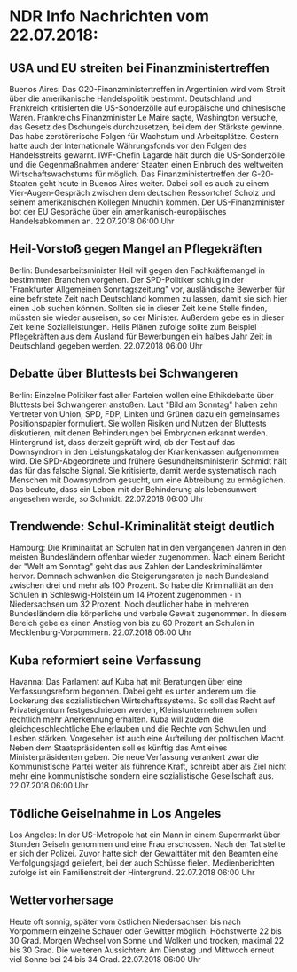 # NDR Info Nachrichten vom 22.07.2018:


## USA und EU streiten bei Finanzministertreffen
Buenos Aires: Das G20-Finanzministertreffen in Argentinien wird vom Streit über die amerikanische Handelspolitik bestimmt. Deutschland und Frankreich kritisierten die US-Sonderzölle auf europäische und chinesische Waren. Frankreichs Finanzminister Le Maire sagte, Washington versuche, das Gesetz des Dschungels durchzusetzen, bei dem der Stärkste gewinne. Das habe zerstörerische Folgen für Wachstum und Arbeitsplätze. Gestern hatte auch der Internationale Währungsfonds vor den Folgen des Handelsstreits gewarnt. IWF-Chefin Lagarde hält durch die US-Sonderzölle und die Gegenmaßnahmen anderer Staaten einen Einbruch des weltweiten Wirtschaftswachstums für möglich. Das Finanzministertreffen der G-20-Staaten geht heute in Buenos Aires weiter. Dabei soll es auch zu einem Vier-Augen-Gespräch zwischen dem deutschen Ressortchef Scholz und seinem amerikanischen Kollegen Mnuchin kommen. Der US-Finanzminister bot der EU Gespräche über ein amerikanisch-europäisches Handelsabkommen an. 22.07.2018 06:00 Uhr 

## Heil-Vorstoß gegen Mangel an Pflegekräften
Berlin:	Bundesarbeitsminister Heil will gegen den Fachkräftemangel in bestimmten Branchen vorgehen. Der SPD-Politiker schlug in der "Frankfurter Allgemeinen Sonntagszeitung" vor, ausländische Bewerber für eine befristete Zeit nach Deutschland kommen zu lassen, damit sie sich hier einen Job suchen können. Sollten sie in dieser Zeit keine Stelle finden, müssten sie wieder ausreisen, so der Minister. Außerdem gebe es in dieser Zeit keine Sozialleistungen. Heils Plänen zufolge sollte zum Beispiel Pflegekräften aus dem Ausland für Bewerbungen ein halbes Jahr Zeit in Deutschland gegeben werden. 22.07.2018 06:00 Uhr 

## Debatte über Bluttests bei Schwangeren
Berlin:	Einzelne Politiker fast aller Parteien wollen eine Ethikdebatte über Bluttests bei Schwangeren anstoßen. Laut "Bild am Sonntag" haben zehn Vertreter von Union, SPD, FDP, Linken und Grünen dazu ein gemeinsames Positionspapier formuliert. Sie wollen Risiken und Nutzen der Bluttests diskutieren, mit denen Behinderungen bei Embryonen erkannt werden. Hintergrund ist, dass derzeit geprüft wird, ob der Test auf das Downsyndrom in den Leistungskatalog der Krankenkassen aufgenommen wird. Die SPD-Abgeordnete und frühere Gesundheitsministerin Schmidt hält das für das falsche Signal. Sie kritisierte, damit werde systematisch nach Menschen mit Downsyndrom gesucht, um eine Abtreibung zu ermöglichen. Das bedeute, dass ein Leben mit der Behinderung als lebensunwert angesehen werde, so Schmidt. 22.07.2018 06:00 Uhr 

## Trendwende: Schul-Kriminalität steigt deutlich
Hamburg:	Die Kriminalität an Schulen hat in den vergangenen Jahren in den meisten Bundesländern offenbar wieder zugenommen. Nach einem Bericht der "Welt am Sonntag" geht das aus Zahlen der Landeskriminalämter hervor. Demnach schwanken die Steigerungsraten je nach Bundesland zwischen drei und mehr als 100 Prozent. So habe die Kriminalität an den Schulen in Schleswig-Holstein um 14 Prozent zugenommen - in Niedersachsen um 32 Prozent. Noch deutlicher habe in mehreren Bundesländern die körperliche und verbale Gewalt zugenommen. In diesem Bereich gebe es einen Anstieg von bis zu 60 Prozent an Schulen in Mecklenburg-Vorpommern. 22.07.2018 06:00 Uhr 

## Kuba reformiert seine Verfassung
Havanna: Das Parlament auf Kuba hat mit Beratungen über eine Verfassungsreform begonnen. Dabei geht es unter anderem um die Lockerung des sozialistischen Wirtschaftssystems. So soll das Recht auf Privateigentum festgeschrieben werden, Kleinstunternehmen sollen rechtlich mehr Anerkennung erhalten. Kuba will zudem die gleichgeschlechtliche Ehe erlauben und die Rechte von Schwulen und Lesben stärken. Vorgesehen ist auch eine Aufteilung der politischen Macht. Neben dem Staatspräsidenten soll es künftig das Amt eines Ministerpräsidenten geben. Die neue Verfassung verankert zwar die Kommunistische Partei weiter als führende Kraft, schreibt aber als Ziel nicht mehr eine kommunistische sondern eine sozialistische Gesellschaft aus. 22.07.2018 06:00 Uhr 

## Tödliche Geiselnahme in Los Angeles
Los Angeles: In der US-Metropole hat ein Mann in einem Supermarkt über Stunden Geiseln genommen und eine Frau erschossen. Nach der Tat stellte er sich der Polizei. Zuvor hatte sich der Gewalttäter mit den Beamten eine Verfolgungsjagd geliefert, bei der auch Schüsse fielen. Medienberichten zufolge ist ein Familienstreit der Hintergrund. 22.07.2018 06:00 Uhr 

## Wettervorhersage
Heute oft sonnig, später vom östlichen Niedersachsen bis nach Vorpommern einzelne Schauer oder Gewitter möglich. Höchstwerte 22 bis 30 Grad. Morgen Wechsel von Sonne und Wolken und trocken, maximal 22 bis 30 Grad. Die weiteren Aussichten: Am Dienstag und Mittwoch erneut viel Sonne bei 24 bis 34 Grad. 22.07.2018 06:00 Uhr 
